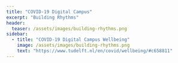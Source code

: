 ```yaml
---
title: "COVID-19 Digital Campus"
excerpt: "Building Rhythms"
header:
  teaser: /assets/images/building-rhythms.png
sidebar:
  - title: "COVID-19 Digital Campus Wellbeing"
    image: /assets/images/building-rhythms.png
    text: "https://www.tudelft.nl/en/covid/wellbeing/#c658811"
---
```


